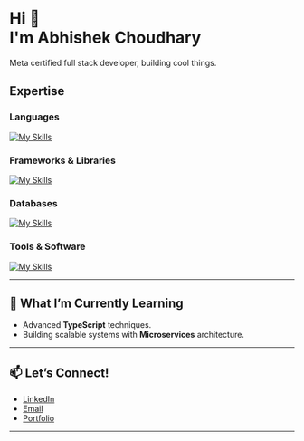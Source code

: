 <h1> Hi 👋 <br/>
 I'm Abhishek Choudhary  </h1> 
Meta certified full stack developer, building cool things. 

## Expertise 

### **Languages**  
[![My Skills](https://skillicons.dev/icons?i=ts,js,php,dotnet,python,css&perline=6)](https://skillicons.dev)

### **Frameworks & Libraries**  
[![My Skills](https://skillicons.dev/icons?i=react,nextjs,tailwindcss,androidstudio,express,nodejs&perline=6)](https://skillicons.dev)

### **Databases**  
[![My Skills](https://skillicons.dev/icons?i=mongo,mysql,firebase,postgres&perline=4)](https://skillicons.dev)

### **Tools & Software**  
[![My Skills](https://skillicons.dev/icons?i=aws,git,androidstudio,xd,figma,wordpress,ps&perline=6)](https://skillicons.dev)

---

## 🌱 What I’m Currently Learning  
- Advanced **TypeScript** techniques.  
- Building scalable systems with **Microservices** architecture.  

---

## 📫 Let’s Connect!  
- [LinkedIn](https://www.linkedin.com/in/choudharyabhishekk/)  
- [Email](mailto:Choudharyabhishekk@gmail.com)  
- [Portfolio](https://abhix.io/)
---
